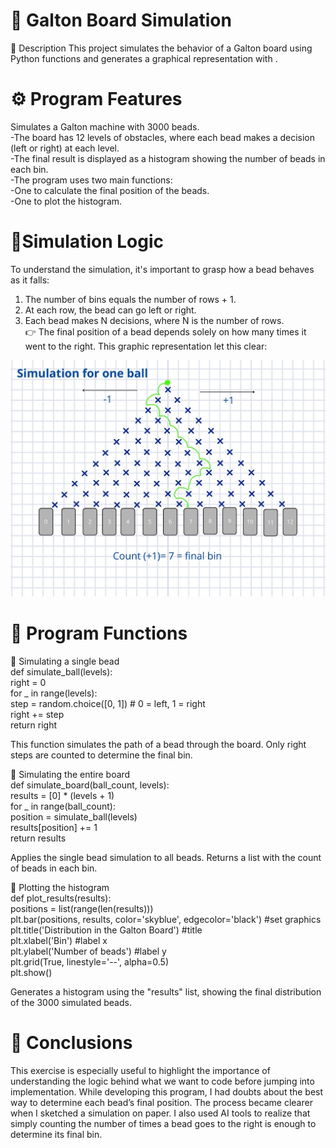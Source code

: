 # 🎯 Galton Board Simulation
📌 Description
This project simulates the behavior of a Galton board using Python functions and generates a graphical representation with .

# ⚙️ Program Features
Simulates a Galton machine with 3000 beads.  
-The board has 12 levels of obstacles, where each bead makes a decision (left or right) at each level.  
-The final result is displayed as a histogram showing the number of beads in each bin.  
-The program uses two main functions:  
-One to calculate the final position of the beads.  
-One to plot the histogram.  

# 🧠Simulation Logic
To understand the simulation, it's important to grasp how a bead behaves as it falls:  
1. 	The number of bins equals the number of rows + 1.  
2. 	At each row, the bead can go left or right.  
3. 	Each bead makes N decisions, where N is the number of rows.  
👉 The final position of a bead depends solely on how many times it went to the right. This graphic representation let this clear:  

![Galton board for one bead](https://github.com/bmayena/Brenda-Mayen_Proyect_Three/blob/main/galton%20board.jpg)

# 🧪 Program Functions  
🔹 Simulating a single bead  
def simulate_ball(levels):  
    right = 0  
    for _ in range(levels):  
        step = random.choice([0, 1])  # 0 = left, 1 = right   
        right += step  
    return right  

This function simulates the path of a bead through the board. Only right steps are counted to determine the final bin.  

🔹 Simulating the entire board  
def simulate_board(ball_count, levels):  
    results = [0] * (levels + 1)    
    for _ in range(ball_count):  
        position = simulate_ball(levels)  
        results[position] += 1  
    return results  

Applies the single bead simulation to all beads. Returns a list with the count of beads in each bin.  


🔹 Plotting the histogram  
def plot_results(results):  
    positions = list(range(len(results)))  
    plt.bar(positions, results, color='skyblue', edgecolor='black') #set graphics  
    plt.title('Distribution in the Galton Board') #title  
    plt.xlabel('Bin') #label x  
    plt.ylabel('Number of beads') #label y  
    plt.grid(True, linestyle='--', alpha=0.5)  
    plt.show()  

Generates a histogram using the "results" list, showing the final distribution of the 3000 simulated beads.  

# 📝 Conclusions  
This exercise is especially useful to highlight the importance of understanding the logic behind what we want to code before jumping into implementation.
While developing this program, I had doubts about the best way to determine each bead’s final position. The process became clearer when I sketched a simulation on paper. I also used AI tools to realize that simply counting the number of times a bead goes to the right is enough to determine its final bin.
